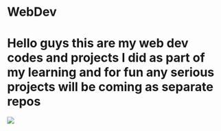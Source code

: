 # WebDev
<h1> Hello guys this are my web dev codes and projects I did as part of my learning and for fun any serious projects will be coming as separate repos</h1>
<img src="https://static.vecteezy.com/system/resources/thumbnails/017/441/736/small_2x/reputation-icon-thumbs-up-and-rays-customer-review-icon-quality-evaluation-feedback-isolated-illustration-vector.jpg" />
